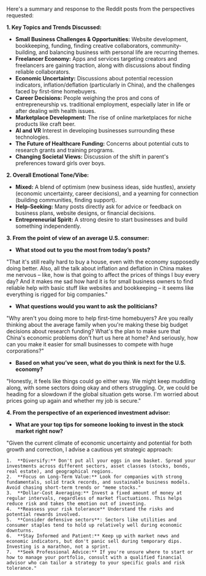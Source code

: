Here's a summary and response to the Reddit posts from the perspectives requested:

**1. Key Topics and Trends Discussed:**

*   **Small Business Challenges & Opportunities:** Website development, bookkeeping, funding, finding creative collaborators, community-building, and balancing business with personal life are recurring themes.
*   **Freelancer Economy:** Apps and services targeting creators and freelancers are gaining traction, along with discussions about finding reliable collaborators.
*   **Economic Uncertainty:** Discussions about potential recession indicators, inflation/deflation (particularly in China), and the challenges faced by first-time homebuyers.
*   **Career Decisions:** People weighing the pros and cons of entrepreneurship vs. traditional employment, especially later in life or after dealing with health issues.
*   **Marketplace Development:** The rise of online marketplaces for niche products like craft beer.
*   **AI and VR** Interest in developing businesses surrounding these technologies.
*   **The Future of Healthcare Funding:** Concerns about potential cuts to research grants and training programs.
*   **Changing Societal Views:** Discussion of the shift in parent's preferences toward girls over boys.

**2. Overall Emotional Tone/Vibe:**

*   **Mixed:** A blend of optimism (new business ideas, side hustles), anxiety (economic uncertainty, career decisions), and a yearning for connection (building communities, finding support).
*   **Help-Seeking:** Many posts directly ask for advice or feedback on business plans, website designs, or financial decisions.
*   **Entrepreneurial Spirit:** A strong desire to start businesses and build something independently.

**3. From the point of view of an average U.S. consumer:**

*   **What stood out to you the most from today’s posts?**

"That it's still really hard to buy a house, even with the economy supposedly doing better. Also, all the talk about inflation and deflation in China makes me nervous – like, how is that going to affect the prices of things I buy every day? And it makes me sad how hard it is for small business owners to find reliable help with basic stuff like websites and bookkeeping – it seems like everything is rigged for big companies."

*   **What questions would you want to ask the politicians?**

"Why aren't you doing more to help first-time homebuyers? Are you really thinking about the average family when you're making these big budget decisions about research funding? What's the plan to make sure that China's economic problems don't hurt us here at home? And seriously, how can you make it easier for small businesses to compete with huge corporations?"

*   **Based on what you’ve seen, what do you think is next for the U.S. economy?**

"Honestly, it feels like things could go either way. We might keep muddling along, with some sectors doing okay and others struggling. Or, we could be heading for a slowdown if the global situation gets worse. I'm worried about prices going up again and whether my job is secure."

**4. From the perspective of an experienced investment advisor:**

*   **What are your top tips for someone looking to invest in the stock market right now?**

"Given the current climate of economic uncertainty and potential for both growth and correction, I advise a cautious yet strategic approach:

    1.  **Diversify:** Don't put all your eggs in one basket. Spread your investments across different sectors, asset classes (stocks, bonds, real estate), and geographical regions.
    2.  **Focus on Long-Term Value:** Look for companies with strong fundamentals, solid track records, and sustainable business models. Avoid chasing short-term trends or "meme stocks."
    3.  **Dollar-Cost Averaging:** Invest a fixed amount of money at regular intervals, regardless of market fluctuations. This helps reduce risk and takes the emotion out of investing.
    4.  **Reassess your risk tolerance** Understand the risks and potential rewards involved.
    5.  **Consider defensive sectors**: Sectors like utilities and consumer staples tend to hold up relatively well during economic downturns.
    6.  **Stay Informed and Patient:** Keep up with market news and economic indicators, but don't panic sell during temporary dips. Investing is a marathon, not a sprint.
    7.  **Seek Professional Advice:** If you're unsure where to start or how to manage your portfolio, consult with a qualified financial advisor who can tailor a strategy to your specific goals and risk tolerance."
